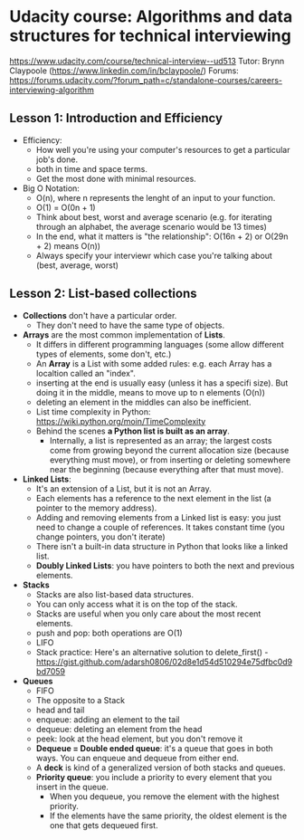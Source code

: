 # Udacity course: Algorithms and data structures for technical interviewing
https://www.udacity.com/course/technical-interview--ud513
Tutor: Brynn Claypoole (https://www.linkedin.com/in/bclaypoole/)
Forums: https://forums.udacity.com/?forum_path=c/standalone-courses/careers-interviewing-algorithm


## Lesson 1: Introduction and Efficiency
* Efficiency:
    * How well you're using your computer's resources to get a particular job's done.
    * both in  time and space terms.
    * Get the most done with minimal resources.
* Big O Notation:
    * O(n), where n represents the lenght of an input to your function.
    * O(1) = O(0n + 1)
    * Think about best, worst and average scenario (e.g. for iterating through an alphabet, the average scenario would be 13 times)
    * In the end, what it matters is "the relationship": O(16n + 2) or O(29n + 2) means O(n))
    * Always specify your interviewr which case you're talking about (best, average, worst)


## Lesson 2: List-based collections
* **Collections** don't have a particular order.
    * They don't need to have the same type of objects.
* **Arrays** are the most common implementation of **Lists**.
    * It differs in different programming languages (some allow different types of elements, some don't, etc.)
    * An **Array** is a List with some added rules: e.g. each Array has a localtion called an "index".
    * inserting at the end is usually easy (unless it has a specifi size). But doing it in the middle, means to move up to n elements (O(n))
    * deleting an element in the middles can also be inefficient.
    * List time complexity in Python: https://wiki.python.org/moin/TimeComplexity
    * Behind the scenes **a Python list is built as an array**.
        * Internally, a list is represented as an array; the largest costs come from growing beyond the current allocation size (because everything must move), or from inserting or deleting somewhere near the beginning (because everything after that must move).
* **Linked Lists**:
    * It's an extension of a List, but it is not an Array.
    * Each elements has a reference to the next element in the list (a pointer to the memory address).
    * Adding and removing elements from a Linked list is easy: you just need to change a couple of references. It takes constant time (you change pointers, you don't iterate)
    * There isn't a built-in data structure in Python that looks like a linked list.
    * **Doubly Linked Lists**: you have pointers to both the next and previous elements.
* **Stacks**
    * Stacks are also list-based data structures.
    * You can only access what it is on the top of the stack.
    * Stacks are useful when you only care about the most recent elements.
    * push and pop: both operations are O(1)
    * LIFO
    * Stack practice: Here's an alternative solution to delete_first() - https://gist.github.com/adarsh0806/02d8e1d54d510294e75dfbc0d9bd7059
* **Queues**
    * FIFO
    * The opposite to a Stack
    * head and tail
    * enqueue: adding an element to the tail
    * dequeue: deleting an element from the head
    * peek: look at the head element, but you don't remove it
    * **Dequeue = Double ended queue**: it's a queue that goes in both ways. You can enqueue and dequeue from either end.
    * A **deck** is kind of a generalized version of both stacks and queues.
    * **Priority queue**: you include a priority to every element that you insert in the queue.
        * When you dequeue, you remove the element with the highest priority.
        * If the elements have the same priority, the oldest element is the one that gets dequeued first.